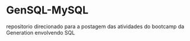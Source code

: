 # GenSQL-MySQL
repositorio direcionado para a postagem das atividades do bootcamp da Generation envolvendo SQL
